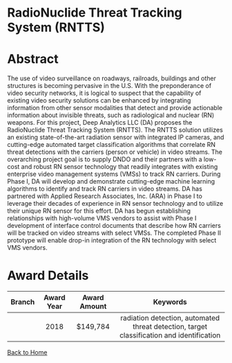 
RadioNuclide Threat Tracking System (RNTTS)
===========================================

# Abstract


The use of video surveillance on roadways, railroads, buildings and other structures is becoming pervasive in the U.S. With the preponderance of video security networks, it is logical to suspect that the capability of existing video security solutions can be enhanced by integrating information from other sensor modalities that detect and provide actionable information about invisible threats, such as radiological and nuclear (RN) weapons. For this project, Deep Analytics LLC (DA) proposes the RadioNuclide Threat Tracking System (RNTTS). The RNTTS solution utilizes an existing state-of-the-art radiation sensor with integrated IP cameras, and cutting-edge automated target classification algorithms that correlate RN threat detections with the carriers (person or vehicle) in video streams. The overarching project goal is to supply DNDO and their partners with a low-cost and robust RN sensor technology that readily integrates with existing enterprise video management systems (VMSs) to track RN carriers. During Phase I, DA will develop and demonstrate cutting-edge machine learning algorithms to identify and track RN carriers in video streams. DA has partnered with Applied Research Associates, Inc. (ARA) in Phase I to leverage their decades of experience in RN sensor technology and to utilize their unique RN sensor for this effort. DA has begun establishing relationships with high-volume VMS vendors to assist with Phase I development of interface control documents that describe how RN carriers will be tracked on video streams with select VMSs. The completed Phase II prototype will enable drop-in integration of the RN technology with select VMS vendors.  

# Award Details

|Branch|Award Year|Award Amount|Keywords|
| :---: | :---: | :---: | :---: |
||2018|$149,784|radiation detection, automated threat detection, target classification and identification|
  
  


[Back to Home](https://github.com/chrischow/dod_sbir_awards/DJ/#1794)